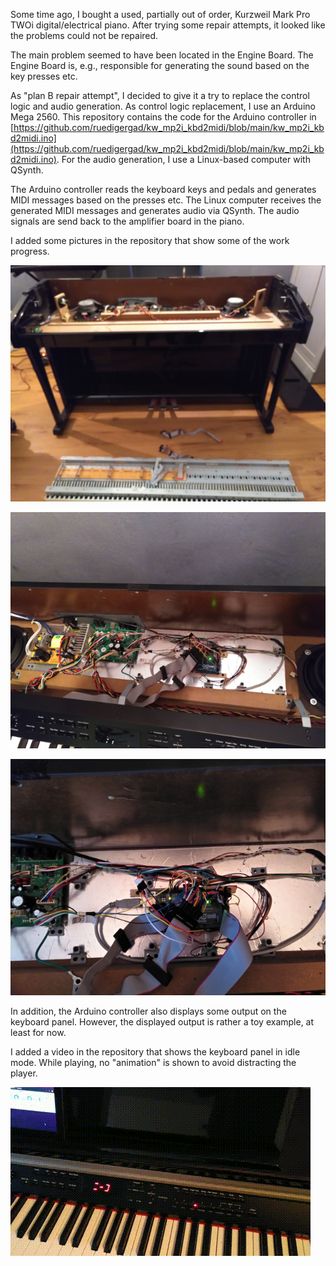 
Some time ago, I bought a used, partially out of order, Kurzweil Mark Pro TWOi digital/electrical piano.
After trying some repair attempts, it looked like the problems could not be repaired.

The main problem seemed to have been located in the Engine Board.
The Engine Board is, e.g., responsible for generating the sound based on the key presses etc.

As "plan B repair attempt", I decided to give it a try to replace the control logic and audio generation.
As control logic replacement, I use an Arduino Mega 2560.
This repository contains the code for the Arduino controller in [https://github.com/ruedigergad/kw_mp2i_kbd2midi/blob/main/kw_mp2i_kbd2midi.ino](https://github.com/ruedigergad/kw_mp2i_kbd2midi/blob/main/kw_mp2i_kbd2midi.ino).
For the audio generation, I use a Linux-based computer with QSynth.

The Arduino controller reads the keyboard keys and pedals and generates MIDI messages based on the presses etc.
The Linux computer receives the generated MIDI messages and generates audio via QSynth.
The audio signals are send back to the amplifier board in the piano.

I added some pictures in the repository that show some of the work progress.

![Disassembled Keyboard](https://github.com/ruedigergad/kw_mp2i_kbd2midi/blob/main/keyboard_disassembled_scaled.jpg?raw=true)

![Keyboard Internals Controller Replacement](https://github.com/ruedigergad/kw_mp2i_kbd2midi/blob/main/keyboard_internals_replaced_controller_scaled.jpg?raw=true)

![Keyboard Internals Controller Replacement Close-up](https://github.com/ruedigergad/kw_mp2i_kbd2midi/blob/main/keyboard_internals_replaced_controller_2_scaled.jpg?raw=true)


In addition, the Arduino controller also displays some output on the keyboard panel.
However, the displayed output is rather a toy example, at least for now.

I added a video in the repository that shows the keyboard panel in idle mode.
While playing, no "animation" is shown to avoid distracting the player.

![Keyboard Panel Idle Animation](https://github.com/ruedigergad/kw_mp2i_kbd2midi/blob/main/keyboard_panel_idle.gif?raw=true)
